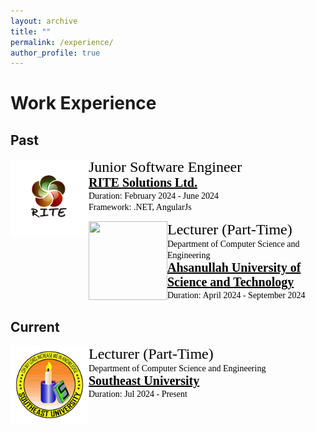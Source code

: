 ```yaml
---
layout: archive
title: ""
permalink: /experience/
author_profile: true
---
```


# Work Experience
## Past
<img src="/images/LogoRITE.png" style="float:left;width:125px;height:125px;"><span style="font-family:Georgia; color:black;"><span style="font-size:18pt">Junior Software Engineer</span><br/>
<span style="color:black; font-size:20px; font-family:Calisto MT"><b><a href="https://www.rite.com.bd/" target="_blank" style="color:black;">RITE Solutions Ltd.</a></b></span><br/>
Duration: February 2024 - June 2024 <br/>
Framework: .NET, AngularJs
</span>
<br/>

<img src="/images/LogoAust.png" style="float:left;width:126px;height:126px;"><span style="font-family:Georgia; color:black;"><span style="font-size:18pt">Lecturer (Part-Time)</span><br/>
Department of Computer Science and Engineering<br/>
<span style="color:black; font-size:20px; font-family:Calisto MT"><b><a href="https://aust.edu" target="_blank" style="color:black;">Ahsanullah University of Science and Technology</a></b></span><br/>
Duration: April 2024 - September 2024
</span>
## Current
<img src="/images/LogoSEU.png" style="float:left;width:125px;height:125px;"><span style="font-family:Georgia; color:black;"><span style="font-size:18pt">Lecturer (Part-Time)</span><br/>
Department of Computer Science and Engineering<br/>
<span style="color:black; font-size:20px; font-family:Calisto MT"><b><a href="https://aust.edu" target="_blank" style="color:black;">Southeast University</a></b></span><br/>
Duration: Jul 2024 - Present
</span>

<br/>

